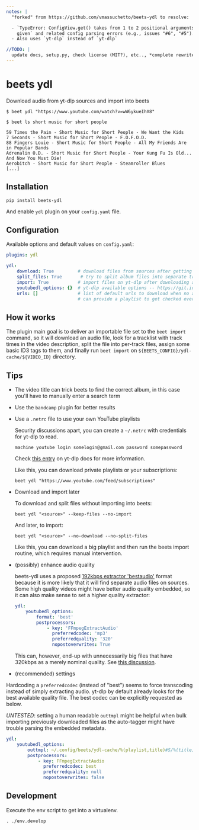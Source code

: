 ```yaml
---
notes: |
  "forked" from https://github.com/vmassuchetto/beets-ydl to resolve:

  - `TypeError: ConfigView.get() takes from 1 to 2 positional arguments but 3 were
    given` and related config parsing errors (e.g., issues "#6", "#5").
  - Also uses `yt-dlp` instead of `yt-dlp`

//TODO: |
  update docs, setup.py, check license (MIT?), etc.., *complete rewrite?*
---
```



# beets ydl

Download audio from yt-dlp sources and import into beets

    $ beet ydl "https://www.youtube.com/watch?v=wW6ykueIhX8"

    $ beet ls short music for short people

    59 Times the Pain - Short Music for Short People - We Want the Kids
    7 Seconds - Short Music for Short People - F.O.F.O.D.
    88 Fingers Louie - Short Music for Short People - All My Friends Are in Popular Bands
    Adrenalin O.D. - Short Music for Short People - Your Kung Fu Is Old... And Now You Must Die!
    Aerobitch - Short Music for Short People - Steamroller Blues
    [...]

## Installation

    pip install beets-ydl

And enable `ydl` plugin on your `config.yaml` file.

## Configuration

Available options and default values on `config.yaml`:

```yml
plugins: ydl

ydl:
    download: True         # download files from sources after getting information,
    split_files: True       # try to split album files into separate tracks,
    import: True           # import files on yt-dlp after downloading and splitting,
    youtubedl_options: {}  # yt-dlp available options -- https://git.io/fN0c7
    urls: []               # list of default urls to download when no arguments are provided, you
                           # can provide a playlist to get checked every time
```

## How it works

The plugin main goal is to deliver an importable file set to the `beet import`
command, so it will download an audio file, look for a tracklist with track
times in the video description, split the file into per-track files, assign
some basic ID3 tags to them, and finally run `beet import` on
`${BEETS_CONFIG}/ydl-cache/${VIDEO_ID}` directory.

## Tips

- The video title can trick beets to find the correct album, in this case you'll
  have to manually enter a search term

- Use the `bandcamp` plugin for better results

- Use a `.netrc` file to use your own YouTube playlists

  Security discussions apart, you can create a `~/.netrc` with credentials for
  yt-dlp to read.

      machine youtube login somelogin@gmail.com password somepassword

  Check [this entry](https://git.io/fN2TD) on yt-dlp docs for more
  information.

  Like this, you can download private playlists or your subscriptions:

      beet ydl "https://www.youtube.com/feed/subscriptions"

- Download and import later

  To download and split files without importing into beets:

      beet ydl "<source>" --keep-files --no-import

  And later, to import:

      beet ydl "<source>" --no-download --no-split-files

  Like this, you can download a big playlist and then run the beets import
  routine, which requires manual intervention.

- (possibly) enhance audio quality

  beets-ydl uses a proposed [192kbps extractor 'bestaudio'](https://git.io/fN2mJ)
  format because it is more likely that it will find separate audio files on
  sources. Some high quality videos might have better audio quality embedded, so
  it can also make sense to set a higher quality extractor:

  ```yaml
  ydl:
      youtubedl_options:
          format: 'best'
          postprocessors:
              - key: 'FFmpegExtractAudio'
                preferredcodec: 'mp3'
                preferredquality: '320'
                nopostoverwrites: True
  ```

  This can, however, end-up with unnecessarily big files that have 320kbps as a
  merely nominal quality. See [this discussion](https://askubuntu.com/q/634584).

- (recommended) settings

Hardcoding a `preferredcodec` (instead of "best") seems to force transcoding
instead of simply extracting audio. yt-dlp by default already looks for the
best available quality file. The best codec can be explicitly requested as
below.

_UNTESTED_: setting a human readable `outtmpl` might be helpful when bulk
importing previously downloaded files as the auto-tagger might have trouble
parsing the embedded metadata.

```yaml
ydl:
    youtubedl_options:
        outtmpl: ~/.config/beets/ydl-cache/%(playlist,title)#S/%(title)#S.%(ext)s
        postprocessors:
            - key: FFmpegExtractAudio
              preferredcodec: best
              preferredquality: null
              nopostoverwrites: false
```

## Development

Execute the env script to get into a virtualenv.

    . ./env.develop
